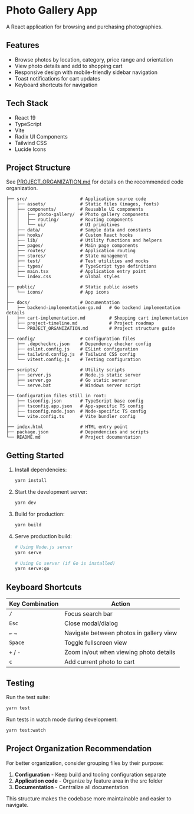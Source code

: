 # Photo Gallery App

A React application for browsing and purchasing photographies.

## Features

- Browse photos by location, category, price range and orientation
- View photo details and add to shopping cart 
- Responsive design with mobile-friendly sidebar navigation
- Toast notifications for cart updates
- Keyboard shortcuts for navigation

## Tech Stack

- React 19
- TypeScript
- Vite
- Radix UI Components
- Tailwind CSS
- Lucide Icons

## Project Structure

See [PROJECT_ORGANIZATION.md](docs/PROJECT_ORGANIZATION.md) for details on the recommended code organization.

```
├── src/                    # Application source code
│   ├── assets/             # Static files (images, fonts)
│   ├── components/         # Reusable UI components
│   │   ├── photo-gallery/  # Photo gallery components
│   │   ├── routing/        # Routing components
│   │   └── ui/             # UI primitives
│   ├── data/               # Sample data and constants
│   ├── hooks/              # Custom React hooks
│   ├── lib/                # Utility functions and helpers
│   ├── pages/              # Main page components
│   ├── routes/             # Application routing
│   ├── stores/             # State management
│   ├── test/               # Test utilities and mocks
│   ├── types/              # TypeScript type definitions
│   ├── main.tsx            # Application entry point
│   └── index.css           # Global styles
│
├── public/                 # Static public assets
│   └── icons/              # App icons
│
├── docs/                   # Documentation
│   ├── backend-implementation-go.md   # Go backend implementation details
│   ├── cart-implementation.md         # Shopping cart implementation
│   ├── project-timeline.md            # Project roadmap
│   └── PROJECT_ORGANIZATION.md        # Project structure guide
│
├── config/                 # Configuration files
│   ├── .depcheckrc.json    # Dependency checker config
│   ├── eslint.config.js    # ESLint configuration
│   ├── tailwind.config.js  # Tailwind CSS config
│   └── vitest.config.js    # Testing configuration
│
├── scripts/                # Utility scripts
│   ├── server.js           # Node.js static server
│   ├── server.go           # Go static server
│   └── serve.bat           # Windows server script
│
├── Configuration files still in root:
│   ├── tsconfig.json       # TypeScript base config
│   ├── tsconfig.app.json   # App-specific TS config
│   ├── tsconfig.node.json  # Node-specific TS config
│   └── vite.config.ts      # Vite bundler config
│
├── index.html              # HTML entry point
├── package.json            # Dependencies and scripts
└── README.md               # Project documentation
```

## Getting Started

1. Install dependencies:
   ```bash
   yarn install
   ```

2. Start the development server:
   ```bash
   yarn dev
   ```

3. Build for production:
   ```bash
   yarn build
   ```

4. Serve production build:
   ```bash
   # Using Node.js server
   yarn serve
   
   # Using Go server (if Go is installed)
   yarn serve:go
   ```

## Keyboard Shortcuts

| Key Combination | Action |
|-----------------|--------|
| `/` | Focus search bar |
| `Esc` | Close modal/dialog |
| `←` `→` | Navigate between photos in gallery view |
| `Space` | Toggle fullscreen view |
| `+` / `-` | Zoom in/out when viewing photo details |
| `c` | Add current photo to cart |

## Testing

Run the test suite:

```bash
yarn test
```

Run tests in watch mode during development:

```bash
yarn test:watch
```

## Project Organization Recommendation

For better organization, consider grouping files by their purpose:

1. **Configuration** - Keep build and tooling configuration separate
2. **Application code** - Organize by feature area in the src folder
3. **Documentation** - Centralize all documentation

This structure makes the codebase more maintainable and easier to navigate.